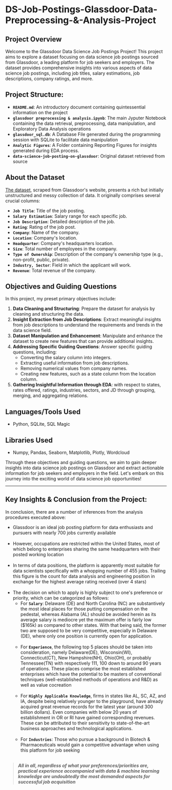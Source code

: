 # DS-Job-Postings-Glassdoor-Data-Preprocessing-&-Analysis-Project
## Project Overview

Welcome to the Glassdoor Data Science Job Postings Project! This project aims to explore a dataset focusing on data science job postings sourced from Glassdoor, a leading platform for job seekers and employers. The dataset provides comprehensive insights into various aspects of data science job postings, including job titles, salary estimations, job descriptions, company ratings, and more.

## Project Structure:

- **`README.md`**: An introductory document containing quintessential information on the project
- **`glassdoor preprocessing & analysis.ipynb`**: The main Jyputer Notebook containing the data retrieval, preprocessing, data manipulation, and Exploratory Data Analysis operations
- **`glassdoor_sql.db`**: A Database File generated during the programming session with SQLite to facilitate data manipulation 
- **`Analytic Figures`**: A Folder containing Reporting Figures for insights generated during EDA process.
- **`data-science-job-posting-on-glassdoor`**: Original dataset retrieved from source

## About the Dataset

<a href="https://www.kaggle.com/datasets/rashikrahmanpritom/data-science-job-posting-on-glassdoor">The dataset</a>, scraped from Glassdoor's website, presents a rich but initially unstructured and messy collection of data. It originally comprises several crucial columns:

- **`Job Title`**: Title of the job posting.
- **`Salary Estimation`**: Salary range for each specific job.
- **`Job Description`**: Detailed description of the job.
- **`Rating`**: Rating of the job post.
- **`Company`**: Name of the company.
- **`Location`**: Company's location.
- **`Headquarter`**: Company's headquarters location.
- **`Size`**: Total number of employees in the company.
- **`Type of Ownership`**: Description of the company's ownership type (e.g., non-profit, public, private).
- **`Industry, Sector`**: Field in which the applicant will work.
- **`Revenue`**: Total revenue of the company.

## Objectives and Guiding Questions

In this project, my preset primary objectives include:

1. **Data Cleaning and Structuring**: Prepare the dataset for analysis by cleaning and structuring the data.
2. **Insight Extraction from Job Descriptions**: Extract meaningful insights from job descriptions to understand the requirements and trends in the data science field.
3. **Dataset Manipulation and Enhancement**: Manipulate and enhance the dataset to create new features that can provide additional insights.
4. **Addressing Specific Guiding Questions**: Answer specific guiding questions, including:
   - Converting the salary column into integers.
   - Extracting useful information from job descriptions.
   - Removing numerical values from company names.
   - Creating new features, such as a state column from the location column.
5. **Gathering Insightful Information through EDA**: with respect to states, rates offered, ratings, industries, sectors, and JD through grouping, merging, and aggregating relations.

## Languages/Tools Used
- Python, SQLite, SQL Magic

## Libraries Used
- Numpy, Pandas, Seaborn, Matplotlib, Plotly, Wordcloud

Through these objectives and guiding questions, we aim to gain deeper insights into data science job postings on Glassdoor and extract actionable information for job seekers and employers in the field. Let's embark on this journey into the exciting world of data science job opportunities!

---------------------------------------------------------------
## Key Insights & Conclusion from the Project:

In conclusion, there are a number of inferences from the analysis procedures executed above:
- Glassdoor is an ideal job posting platform for data enthusiasts and pursuers with nearly 700 jobs currently available<br><br>
- However, occupations are restricted within the United States, most of which belong to enterprises sharing the same headquarters with their posted working location<br><br>
- In terms of data positions, the platform is apparently most suitable for data scientists specifically with a whopping number of 455 jobs. Trailing this figure is the count for data analysis and engineering position in exchange for the highest average rating received (over 4 stars) <br><br>
- The decision on which to apply is highly subject to one's preference or priority, which can be categorized as follows:
    + For **`Salary`**: Delaware (DE) and North Carolina (NC) are substantively the most ideal places for those putting compensation on the pedestal, whereas Alabama (AL) should be avoided herein as its average salary is mediocre yet the maximum offer is fairly low ($165k) as compared to other states. With that being said, the former two are supposed to be very competitive, especially in Delaware (DE), where only one position is currently open for application. <br><br>
    + For **`Experience`**, the following top 5 places should be taken into consideration, namely Delaware(DE), Wisconsin(WI), Connecticut(CT), New Hampshire(NH), Ohio(OH), or probably Tennessee(TN) with respectively 111, 100 down to around 90 years of operations. These places comprise the most established enterprises which have the potential to be masters of conventional techniques (well-established methods of operations and R&D) as well as value cocreation <br><br>
    + For **`Highly Applicable Knowledge`**, firms in states like AL, SC, AZ, and IA, despite being relatively younger to the playground, have already acquired great revenue records for the latest year (around 300 billion dollars). Even companies with below 20 years of establishment in OR or RI have gained corresponding revenues. These can be attributed to their sensitivity to state-of-the-art business approaches and technological applications. <br><br>
    + For **`Industries`**: Those who pursue a background in Biotech & Pharmaceuticals would gain a competitive advantage when using this platform for job seeking <br> <br>

><strong><i>All in all, regardless of what your preferences/priorities are, practical experience accompanied with data & machine learning knowledge are undoubtedly the most demanded aspects for successful job acquisition</i></strong>
